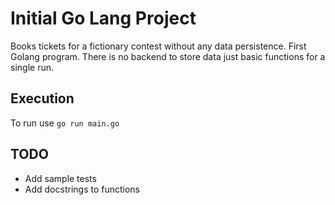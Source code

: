 # Initial Go Lang Project
Books tickets for a fictionary contest without any data persistence. First
Golang program. There is no backend to store data just basic functions for
a single run.

## Execution
To run use `go run main.go`

## TODO
* Add sample tests
* Add docstrings to functions
